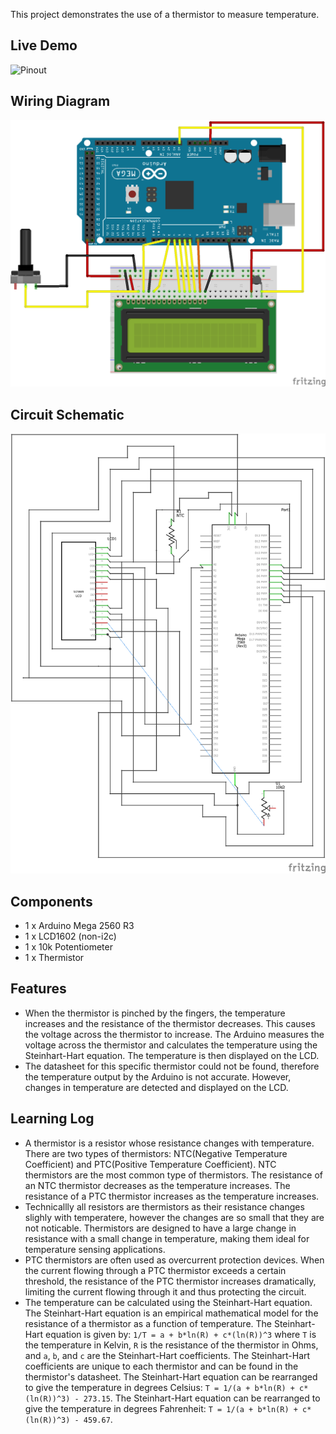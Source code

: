 This project demonstrates the use of a thermistor to measure temperature. 

## Live Demo

![ Pinout](./Thermistor%20Pinout.png)

## Wiring Diagram

![Wiring Diagram](./Thermistor%20Wiring%20Diagram.png)

## Circuit Schematic

![Circuit Schematic](./Thermistor%20Circuit%20Schematic.png)

## Components

- 1 x Arduino Mega 2560 R3
- 1 x LCD1602 (non-i2c)
- 1 x 10k Potentiometer
- 1 x Thermistor

## Features

- When the thermistor is pinched by the fingers, the temperature increases and the resistance of the thermistor decreases. This causes the voltage across the thermistor to increase. The Arduino measures the voltage across the thermistor and calculates the temperature using the Steinhart-Hart equation. The temperature is then displayed on the LCD.
- The datasheet for this specific thermistor could not be found, therefore the temperature output by the Arduino is not accurate. However, changes in temperature are detected and displayed on the LCD.

## Learning Log

- A thermistor is a resistor whose resistance changes with temperature. There are two types of thermistors: NTC(Negative Temperature Coefficient) and PTC(Positive Temperature Coefficient). NTC thermistors are the most common type of thermistors. The resistance of an NTC thermistor decreases as the temperature increases. The resistance of a PTC thermistor increases as the temperature increases.
- Technicallly all resistors are thermistors as their resistance changes slighly with temperatere, however the changes are so small that they are not noticable. Thermistors are designed to have a large change in resistance with a small change in temperature, making them ideal for temperature sensing applications.
- PTC thermistors are often used as overcurrent protection devices. When the current flowing through a PTC thermistor exceeds a certain threshold, the resistance of the PTC thermistor increases dramatically, limiting the current flowing through it and thus protecting the circuit.
- The temperature can be calculated using the Steinhart-Hart equation. The Steinhart-Hart equation is an empirical mathematical model for the resistance of a thermistor as a function of temperature. The Steinhart-Hart equation is given by: `1/T = a + b*ln(R) + c*(ln(R))^3` where `T` is the temperature in Kelvin, `R` is the resistance of the thermistor in Ohms, and `a`, `b`, and `c` are the Steinhart-Hart coefficients. The Steinhart-Hart coefficients are unique to each thermistor and can be found in the thermistor's datasheet. The Steinhart-Hart equation can be rearranged to give the temperature in degrees Celsius: `T = 1/(a + b*ln(R) + c*(ln(R))^3) - 273.15`. The Steinhart-Hart equation can be rearranged to give the temperature in degrees Fahrenheit: `T = 1/(a + b*ln(R) + c*(ln(R))^3) - 459.67`.
